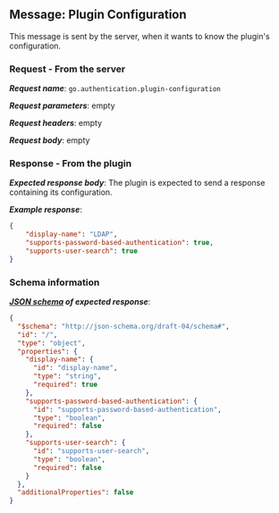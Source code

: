 ## Message: Plugin Configuration

This message is sent by the server, when it wants to know the plugin's configuration.

### Request - From the server

***Request name***: `go.authentication.plugin-configuration`

***Request parameters***: empty

***Request headers***: empty

***Request body***: empty


### Response - From the plugin

***Expected response body***: The plugin is expected to send a response containing its configuration.

***Example response***:

```json
{
    "display-name": "LDAP",
    "supports-password-based-authentication": true,
    "supports-user-search": true
}
```

### Schema information

***[JSON schema](http://json-schema.org) of expected response***:

```json
{
  "$schema": "http://json-schema.org/draft-04/schema#",
  "id": "/",
  "type": "object",
  "properties": {
    "display-name": {
      "id": "display-name",
      "type": "string",
      "required": true
    },
    "supports-password-based-authentication": {
      "id": "supports-password-based-authentication",
      "type": "boolean",
      "required": false
    },
    "supports-user-search": {
      "id": "supports-user-search",
      "type": "boolean",
      "required": false
    }
  },
  "additionalProperties": false
}
```
